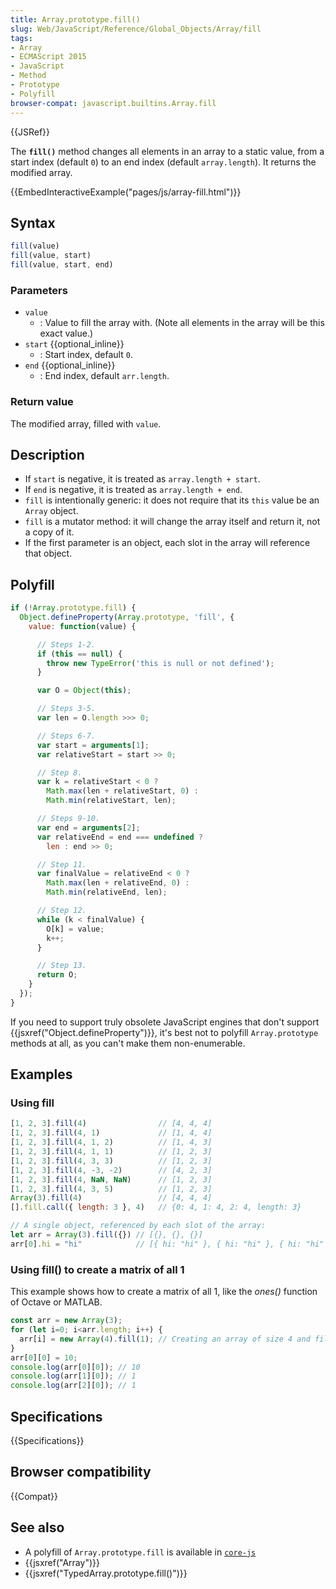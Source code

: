 ```yaml
---
title: Array.prototype.fill()
slug: Web/JavaScript/Reference/Global_Objects/Array/fill
tags:
- Array
- ECMAScript 2015
- JavaScript
- Method
- Prototype
- Polyfill
browser-compat: javascript.builtins.Array.fill
---
```

{{JSRef}}

The **`fill()`** method changes all elements in an array to a static value, from
a start index (default `0`) to an end index (default `array.length`). It returns
the modified array.

{{EmbedInteractiveExample("pages/js/array-fill.html")}}

## Syntax

```js
fill(value)
fill(value, start)
fill(value, start, end)
```

### Parameters

*   `value`
    *   : Value to fill the array with. (Note all elements in the array will be this
        exact value.)
*   `start` {{optional_inline}}
    *   : Start index, default `0`.
*   `end` {{optional_inline}}
    *   : End index, default `arr.length`.

### Return value

The modified array, filled with `value`.

## Description

*   If `start` is negative, it is treated as `array.length + start`.
*   If `end` is negative, it is treated as `array.length + end`.
*   `fill` is intentionally generic: it does not require that its `this` value be
    an `Array` object.
*   `fill` is a mutator method: it will change the array itself and return it, not
    a copy of it.
*   If the first parameter is an object, each slot in the array will reference
    that object.

## Polyfill

```js
if (!Array.prototype.fill) {
  Object.defineProperty(Array.prototype, 'fill', {
    value: function(value) {

      // Steps 1-2.
      if (this == null) {
        throw new TypeError('this is null or not defined');
      }

      var O = Object(this);

      // Steps 3-5.
      var len = O.length >>> 0;

      // Steps 6-7.
      var start = arguments[1];
      var relativeStart = start >> 0;

      // Step 8.
      var k = relativeStart < 0 ?
        Math.max(len + relativeStart, 0) :
        Math.min(relativeStart, len);

      // Steps 9-10.
      var end = arguments[2];
      var relativeEnd = end === undefined ?
        len : end >> 0;

      // Step 11.
      var finalValue = relativeEnd < 0 ?
        Math.max(len + relativeEnd, 0) :
        Math.min(relativeEnd, len);

      // Step 12.
      while (k < finalValue) {
        O[k] = value;
        k++;
      }

      // Step 13.
      return O;
    }
  });
}
```

If you need to support truly obsolete JavaScript engines that don't support
{{jsxref("Object.defineProperty")}}, it's best not to polyfill
`Array.prototype` methods at all, as you can't make them non-enumerable.

## Examples

### Using fill

```js
[1, 2, 3].fill(4)                // [4, 4, 4]
[1, 2, 3].fill(4, 1)             // [1, 4, 4]
[1, 2, 3].fill(4, 1, 2)          // [1, 4, 3]
[1, 2, 3].fill(4, 1, 1)          // [1, 2, 3]
[1, 2, 3].fill(4, 3, 3)          // [1, 2, 3]
[1, 2, 3].fill(4, -3, -2)        // [4, 2, 3]
[1, 2, 3].fill(4, NaN, NaN)      // [1, 2, 3]
[1, 2, 3].fill(4, 3, 5)          // [1, 2, 3]
Array(3).fill(4)                 // [4, 4, 4]
[].fill.call({ length: 3 }, 4)   // {0: 4, 1: 4, 2: 4, length: 3}

// A single object, referenced by each slot of the array:
let arr = Array(3).fill({}) // [{}, {}, {}]
arr[0].hi = "hi"            // [{ hi: "hi" }, { hi: "hi" }, { hi: "hi" }]
```

### Using fill() to create a matrix of all 1

This example shows how to create a matrix of all 1, like the *ones()* function
of Octave or MATLAB.

```js
const arr = new Array(3);
for (let i=0; i<arr.length; i++) {
  arr[i] = new Array(4).fill(1); // Creating an array of size 4 and filled of 1
}
arr[0][0] = 10;
console.log(arr[0][0]); // 10
console.log(arr[1][0]); // 1
console.log(arr[2][0]); // 1
```

## Specifications

{{Specifications}}

## Browser compatibility

{{Compat}}

## See also

*   A polyfill of `Array.prototype.fill` is available in
    [`core-js`](https://github.com/zloirock/core-js#ecmascript-array)
*   {{jsxref("Array")}}
*   {{jsxref("TypedArray.prototype.fill()")}}
